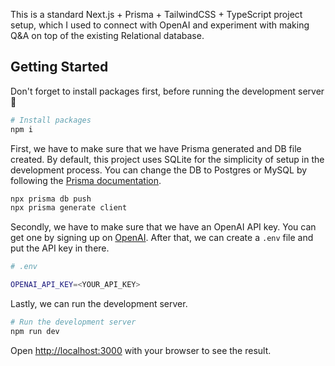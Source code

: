 This is a standard Next.js + Prisma + TailwindCSS + TypeScript project setup, which I used to connect with OpenAI and experiment with making Q&A on top of the existing Relational database.

## Getting Started

Don't forget to install packages first, before running the development server 🙌

```bash
# Install packages
npm i
```

First, we have to make sure that we have Prisma generated and DB file created. By default, this project uses SQLite for the simplicity of setup in the development process. You can change the DB to Postgres or MySQL by following the [Prisma documentation](https://www.prisma.io/docs/concepts/database-connectors).

```bash
npx prisma db push
npx prisma generate client
```

Secondly, we have to make sure that we have an OpenAI API key. You can get one by signing up on [OpenAI](https://beta.openai.com/). After that, we can create a `.env` file and put the API key in there.

```bash
# .env

OPENAI_API_KEY=<YOUR_API_KEY>
```

Lastly, we can run the development server.

```bash
# Run the development server
npm run dev
```

Open [http://localhost:3000](http://localhost:3000) with your browser to see the result.
